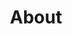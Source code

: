 ---
layout: about
title: About
permalink: /

data:
  sections:
    - title: Andreas Wilcox
      paragraphs:
        - "Hello! I'm an enthusiastic tech nerd who loves coding, game development, 3D modelling and 3D printing. I love anything creative and I have too many ideas and projects than is feasible to finish."
        - "I'm also the founder of Anwilc, a company dedicated to consulting and project development in the previously mentioned categories. It's essentially the business extension of myself."
        - "Below is a summary of the different things that occupy my time. Occasionally I write blog posts about whatever I'm doing or what I've created."
      sideImages:
        - image: /images/about/me.png

    - title: Programming
      paragraphs:
        - "Coding has been my creative outlet for a long time and I've find that it is such a fun way of creating functionality out of a few lines of text. Either on my own projects and games or on professional software for various different customers."
        - "I started out with creating desktop applications in C# or C++ but I've pivoted slightly towards web development in recent times which means Typescript, Node, Angular or Vue combined with hosting using Nginx and Docker."
        - "As a consultant I've previously worked with companies such as Epiroc, CAB Group, Emberlink and Mjukvarufabriken where I've worked on both desktop and web applications."
        - "I've also worked on a number of my own applications, most of which can be found on <a href='https://github.com/SvDvorak'>Github</a>. The ones I'm most proud of are Camp Explorer and Leitner Calendar."
        - "<h4><a href='http://campexplorer.io'>Camp Explorer</a></h4>"
        - "A search tool I created after finding it difficult to filter music on Bandcamp by combinations of different genres. It was built using Javascript and Angular for the frontend with Docker, Node and Elasticsearch for the backend."
        - "<h4><a href='http://leitnercalendar.anwilc.com/'>Leitner Calendar</a></h4>"
        - "A simple page just for keeping track of which Leitner cards to review each day, made with Vue.js and hosted by Nginx and Docker."
      sideImages:
        - image: /images/about/camp_explorer_crop.png
          link: http://campexplorer.io
        - image: /images/about/leitner_calendar_crop.png
          link: http://leitnercalendar.anwilc.com/

    - title: Game development
      paragraphs:
      - "Playing and creating games in some form or another has always been a passion of mine. From making levels in Duke Nukem 3D to making small odd games in Unity, I just love creating interactivity and testing out new ideas."
      - "I make them part time when I'm not doing my main job of coding and over the years I've built up a small library of games. All of them are free to play since I haven't finished anything to a level where I would actually ask money for it."
      - "In general I prefer working in 3D using Unity and Blender with Photoshop for textures but I've grown to like FNA and previously I've worked with Adventure Game Studio & Craft Studio."
      - "Check out the different games I’ve made at <a href='https://anwilc.itch.io/'>itch.io</a>."
      sideImages:
        - video: /images/about/PuzzleKids_square
        - video: /images/about/INREDA_square
        - video: /images/about/DavesTheory_square
          link: https://anwilc.itch.io/daves-theory-of-gravity
      bottomImages:
        - video: /images/about/AlidaOfArx_square
        - video: /images/about/BrainDrain_square
        - video: /images/about/Disrubed_square
        - video: /images/about/DesertMiner_II_square
          link: https://anwilc.itch.io/desert-miner-ii

    - title: 3D printing
      paragraphs:
      - "Since early 2018 I’ve delved deep into the world of 3D printing, owning my own Original Prusa i3 MK3 printer."
      - "At the start I mostly printed other peoples models but I've started making a few of my own designs. Finding things I can improve in my surrounding with a simple model and print is incredibly satisfying."
      - "It has helped alot that I've already known 3D modelling from my time making games. Though now I've started getting into Constructive Solid Geometry using Fusion360. And in late 2018 I did a smaller prototype print run for Suzuki Wire in Örebro."
      - "I’m open for helping companies both design and print prototypes or limited run items. I can both be part of the design process or just take a modell and print it in whatever material the customers want."
      - "To see several of my own designs and different items I’ve printed check out my <a href='https://www.thingiverse.com/SvDvorak'>Thingiverse page</a>."
      sideImages:
        - image: /images/about/printer_stack_crop.jpg
        - image: /images/about/IMG_20181223_001625_crop.jpg
          link: https://www.thingiverse.com/thing:3556738
        - image: /images/about/IMG_20181011_125823_crop.jpg
          link: https://www.thingiverse.com/thing:3241614
      bottomImages:
        - image: /images/about/IMG_20181001_145619_crop.jpg
          link: https://www.thingiverse.com/thing:3556137
        - image: /images/about/IMG_20190410_100429_crop.jpg
          link: https://www.thingiverse.com/thing:3553834
---